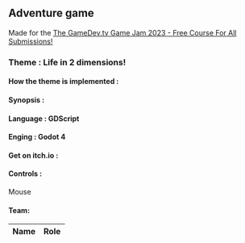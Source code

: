 ## Adventure game


Made for the [The GameDev.tv Game Jam 2023 - Free Course For All Submissions!](https://itch.io/jam/gamedevtv-jam-2023)

### Theme : Life in 2 dimensions! 

#### How the theme is implemented : 


#### Synopsis : 

#### Language : GDScript
#### Enging : Godot 4

#### Get on itch.io : 


#### Controls :
Mouse

#### Team:
Name | Role
---|---


